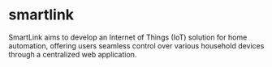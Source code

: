 # smartlink
SmartLink aims to develop an Internet of Things (IoT) solution for home automation, offering users seamless control over various household devices through a centralized web application.

